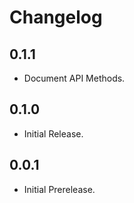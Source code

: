 # Changelog

## 0.1.1
- Document API Methods.

## 0.1.0
- Initial Release.

## 0.0.1
- Initial Prerelease.